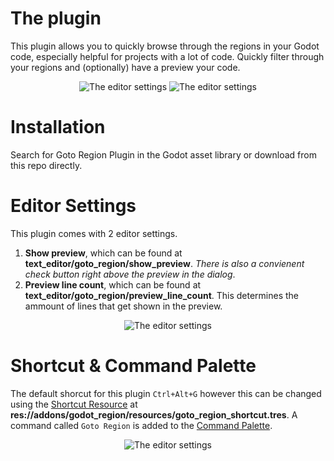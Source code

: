 # The plugin
This plugin allows you to quickly browse through the regions in your Godot code, especially helpful for projects with a lot of code. Quickly filter through your regions and (optionally) have a preview your code.
<p align="center">
  <img src="https://github.com/TheLsbt/Goto-Region-Plugin/blob/main/assets/A.png" alt="The editor settings" />
  <img src="https://github.com/TheLsbt/Goto-Region-Plugin/blob/main/assets/B.png" alt="The editor settings" />
</p>

# Installation
Search for Goto Region Plugin in the Godot asset library or download from this repo directly.

# Editor Settings
This plugin comes with 2 editor settings.
1. **Show preview**, which can be found at **text_editor/goto_region/show_preview**. *There is also a convienent check button right above the preview in the dialog*.
2. **Preview line count**, which can be found at **text_editor/goto_region/preview_line_count**. This determines the ammount of lines that get shown in the preview.
<p align="center">
  <img src="https://github.com/TheLsbt/Goto-Region-Plugin/blob/main/assets/D.png" alt="The editor settings" />
</p>

# Shortcut & Command Palette
The default shorcut for this plugin ```Ctrl+Alt+G``` however this can be changed using the [Shortcut Resource](https://docs.godotengine.org/en/stable/classes/class_shortcut.html) at **res://addons/godot_region/resources/goto_region_shortcut.tres**.
A command called ```Goto Region``` is added to the [Command Palette](https://docs.godotengine.org/en/stable/classes/class_editorcommandpalette.html#editorcommandpalette). 
<p align="center">
  <img src="https://github.com/TheLsbt/Goto-Region-Plugin/blob/main/assets/C.png" alt="The editor settings" />
</p>
